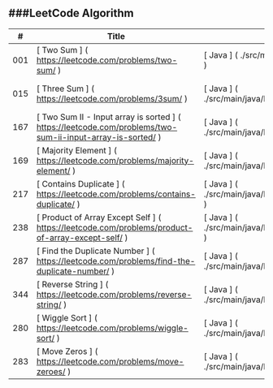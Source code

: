 ###LeetCode Algorithm
----------------
|	#	|		Title					|		Solution					|		Test					|		Tag					|		Difficulty					|
|	---	|		---					|		---					|		---					|		---					|		---					|
|	001	|	[	Two Sum	]	(	https://leetcode.com/problems/two-sum/	)	|	[	Java	]	(	./src/main/java/leetcode/twoSum.java	)	|	[	JavaTest	]	(	./src/test/java/leetcode/twoSumTest.java	)	|	[	Array	]	(	https://leetcode.com/tag/array/	)	|	[	Easy	]	(	http://jkchang1988.blogspot.co.uk/2016/06/001-two-sum.html	)	|
|	015	|	[	Three Sum	]	(	https://leetcode.com/problems/3sum/	)	|	[	Java	]	(	./src/main/java/leetcode/threeSum.java	)	|	[	JavaTest	]	(	./src/test/java/leetcode/threeSumTest.java	)	|	[	Array	]	(	https://leetcode.com/tag/array/	)	|	[	Medium	]	(		)	|
|	167	|	[	Two Sum II - Input array is sorted	]	(	https://leetcode.com/problems/two-sum-ii-input-array-is-sorted/	)	|	[	Java	]	(	./src/main/java/leetcode/twoSum2.java	)	|	[	JavaTest	]	(	./src/test/java/leetcode/twoSum2Test.java	)	|	[	Array	]	(	https://leetcode.com/tag/array/	)	|	[	Medium	]	(	http://jkchang1988.blogspot.co.uk/2016/06/two-sum-ii-input-array-is-sorted.html	)	|
|	169	|	[	Majority Element	]	(	https://leetcode.com/problems/majority-element/	)	|	[	Java	]	(	./src/main/java/leetcode/majorityElement.java	)	|	[	JavaTest	]	(	./src/test/java/leetcode/majorityElementTest.java	)	|	[	Array	]	(	https://leetcode.com/tag/array/	)	|	[	Easy	]	(	http://jkchang1988.blogspot.co.uk/2016/06/169-majority-element.html	)	|
|	217	|	[	Contains Duplicate	]	(	https://leetcode.com/problems/contains-duplicate/	)	|	[	Java	]	(	./src/main/java/leetcode/containsDuplicate.java	)	|	[	JavaTest	]	(	./src/test/java/leetcode/containsDuplicateTest.java	)	|	[	Array	]	(	https://leetcode.com/tag/array/	)	|	[	Easy	]	(	http://jkchang1988.blogspot.co.uk/2016/06/217-contains-duplicate.html	)	|
|	238	|	[	Product of Array Except Self	]	(	https://leetcode.com/problems/product-of-array-except-self/	)	|	[	Java	]	(	./src/main/java/leetcode/productExceptSelf.java	)	|	[	JavaTest	]	(	./src/test/java/leetcode/productExceptSelfTest.java	)	|	[	Array	]	(	https://leetcode.com/tag/array/	)	|	[	Medium	]	(	http://jkchang1988.blogspot.co.uk/2016/06/238-product-of-array-except-self.html	)	|
|	287	|	[	Find the Duplicate Number	]	(	https://leetcode.com/problems/find-the-duplicate-number/	)	|	[	Java	]	(	./src/main/java/leetcode/findDuplicate.java	)	|	[	JavaTest	]	(	./src/test/java/leetcode/findDuplicateTest.java	)	|	[	Array	]	(	https://leetcode.com/tag/array/	)	|	[	Hard	]	(	http://jkchang1988.blogspot.co.uk/2016/06/287-find-duplicate-number.html	)	|
|	344	|	[	Reverse String	]	(	https://leetcode.com/problems/reverse-string/	)	|	[	Java	]	(	./src/main/java/leetcode/reverseString.java	)	|	[	JavaTest	]	(	./src/test/java/leetcode/reverseStringTest.java	)	|	[	String	]	(	https://leetcode.com/tag/string/ 	)	|	[	Easy	]	(	http://jkchang1988.blogspot.co.uk/2016/06/344-reverse-string.html	)	|
|	280	|	[	Wiggle Sort	]	(	https://leetcode.com/problems/wiggle-sort/	)	|	[	Java	]	(	./src/main/java/leetcode/wiggleSort.java	)	|	[	JavaTest	]	(	./src/test/java/leetcode/wiggleSortTest.java	)	|	[	Array	]	(	https://leetcode.com/tag/array/	)	|	[	Medium	]	(	http://jkchang1988.blogspot.co.uk/2016/06/280-wiggle-sort.html	)	|
|	283	|	[	Move Zeros	]	(	https://leetcode.com/problems/move-zeroes/	)	|	[	Java	]	(	./src/main/java/leetcode/moveZeros.java	)	|	[	JavaTest	]	(	./src/test/java/leetcode/moveZerosTest.java	)	|	[	Array	]	(	https://leetcode.com/tag/array/	)	|	[	Easy	]	(	http://jkchang1988.blogspot.co.uk/2016/06/283-move-zeros.html	)	|
